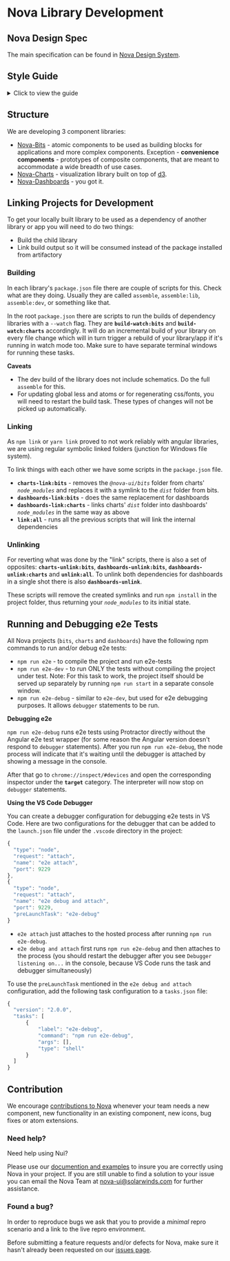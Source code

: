 # Nova Library Development

## Nova Design Spec 

The main specification can be found in [Nova Design System](https://ux.solarwinds.io/design/).

## Style Guide

<details>
  <summary>Click to view the guide</summary>
  
  ### Component development
  * Library components have to work in OnPush change detection mode
Why? We have no control over user environment and change detection strategy is subject to consumer's freedom of choice. Therefore we need to make sure that components we provide work under both, where ChangeDetectionStrategy.OnPush is stricter than Default, so we need to support OnPush.
  * Add an explanatory inline comment to every usage of setTimeout() (and other situations when code is not self-explanatory)
Why? setTimeout is tied to a wider context of executed code, which might not be apparent from reading the code. Documenting the setTimeout usage helps to understand that context.
  * Be aware that the following ResizeObserver polyfill usage does not work in Firefox:
    ```js
    this.resizeObserver.observe(this.el.nativeElement);
    ```
	But the following works in all major browsers:
    ```js
    this.ngZone.runOutsideAngular(() => {​​​
        this.resizeObserver.observe(this.el.nativeElement);
    }​​​​​​​​​​);
    ```
The reason for this is that, since in Firefox ResizeObserver is not native (as of July 2019), it isn't "hacked" by ZoneJS, so it needs to be explicitly executed outside of Angular.

* ngOnDestroy and Component Inheritance

	A little known fact about Angular and component inheritance is that calls to ngOnDestroy do not automatically get propagated to base classes. This can lead to memory leaks if a derived class implements ngOnDestroy and its base class unsubscribes from one or more observables in its own ngOnDestroy implementation for example.
    
	As a safe guard, if you find yourself extending a component from a base class, it's best to go ahead and implement an ngOnDestroy in both the base class and the derived class. Then, in the derived class call super.ngOnDestroy(). This will ensure that any observables added to the base class at a later date will be unsubscribed.
    Base:
    ```js
    public ngOnDestroy() {​​​​​​​​​​
    // Added as a safeguard. Inherited classes will invoke this
    // so that any observables added to this base class will
    // be unsubscribed.
    }​​​​​​​​​​
    ```
    Derived:
    ```js
    public ngOnDestroy() {​​​​​​​​​​
    // Added as a safeguard. Invoking the base class ngOnDestroy
    // ensures that any base class observables are unsubscribed.
    super.ngOnDestroy();
    }​​​​​​​​​​
    ```
  #### Typescript Compiler Options
  To avoid compilation errors caused by tree-shaking of lodash, fo the follow these steps:
  1. Update your tsconfig.json to have `allowSyntheticDefaultImports: true` property in **compilerOptions**. This property allows users to import CommonJS modules as default imports.
     * If you have compilation error like `TypeError: find_1.default is not a function` when running tests you might need to add `esModuleInterop: true` to your compilerOptions. Or you can try Solution #2 from this [article](https://medium.com/martin_hotell/tree-shake-lodash-with-webpack-jest-and-typescript-2734fa13b5cd).
  2. After updates in tsconfig.json change imports of lodash to such way in **all files**: 
     ```js
     import forEach from “lodash/forEach”;
     ```
  ##### Additional articles about tsconfig compilerOptions:
  - https://blogs.msdn.microsoft.com/typescript/2018/01/31/announcing-typescript-2-7/
  - https://www.typescriptlang.org/docs/handbook/compiler-options.html

  ### Documentation
  1. Put example data at the bottom of examples
     Why? To avoid scrolling after opening the example source code, put all the mocked data at the bottom of the example. [This example](https://github.com/solarwinds/nova/blob/main/packages/charts/examples/components/demo/chart-types/line/line-chart-basic/line-chart-basic.example.component.ts#L41-L68) shows how we do this.
  2. Define a route for every example
     Why? This is useful not only for running tests, but especially for debugging and discovering problems in examples throwing errors to the console. Limiting the amount of code executed on the page to a single example tremendously helps with setting breakpoints. Check [this example](https://github.com/solarwinds/nova/blob/main/packages/charts/examples/components/demo/chart-types/line/chart-docs-line.module.ts#L22-L100) to see how we do this.
  3. Use fixed data for the examples.
     Why? Because we have a goal to visually test all the examples in the documentation, we need them to be predictable. For that reason please avoid using randomized data (or any unpredictable elements) in your documentation examples.
  ### Internationalization
  [Current documentation](#)

  Basic summary:
  1. Make sure to make any text with variables/placeholders readable for less technical person (calling "humanize" is not understandable).
  2. If a function call is needed within the text inside a template, ensure that the name is simple and self-documenting (for a person not familiar with the code) or add a comment for the translator
  3. Because many languages have complicated rules, it's important to provide context around variables to ensure that the translator is able to use the correct form, gender, ordering of words, etc.
  4. Translators have tools which (as long as we are using standard form) ensure they don't accidentally change variables
  5. Its good to replace numbers with placeholders in messages containing validations and similar things as these numbers change with time and would need unnecessary change in translated texts.

  ### Testing
  #### `setTimeout`, `setInterval` and `requestAnimationFrame`'s  testability
  
  When you are using timeouts or intervals for animations or countdowns, protractor tests can fail with a timeout.
  Protractor has a built-in feature in which it waits for Angular events to finish before proceeding. The methods listed above will hold the process, and protractor will not continue the test flow until they finish.
 
  To avoid this situation, replace code like:
  `setTimeout(() => callback(), timeOut);`
  with the following solution:

```js
ngZone.runOutsideAngular(() => {​​​​
  // running timeout outside of angular zone
  setTimeout(() => {​​​​
    ngZone.run(() => {​​​​
      // callback function should be executed in zone to preserve the angular change detection
      callback();
    }​​​​);
  }​​​​, timeOut);
}​​​​);
```
This code snippet allows protractor to run asserts and continue testing while a timeout is in progress.

  #### `Atoms`
  Atoms are user friendly interfaces used to test components and directives.
  The idea behind atom is that tester should not know about
  * internal structure of the component
  * class names that are applied in different states
  * details of its implementation
  * etc.
Also it provides the information about available features, states, attributes and nested components with intellisense right in the IDE.
It makes tests more readable.

<details>
  <summary>Click to view instructions on using Nova Atoms</summary>

  Atoms can be instantiated in two ways:
  1. Using its constructor

     * 
        ```js 
        dialog = new DialogAtom(element(by.className("nui-dialog")));
        ```
          [Code Example](./packages/bits/spec/components/dialog/dialog.e2e.ts#46)

  1. Finding an Atom in some context in the DOM

     * 
       ```js
       defaultDialogBtn = Atom.find(ButtonAtom, "nui-demo-default-dialog-btn");
       ```
         [Code Example](./packages/bits/spec/components/icon/icon.e2e.ts#12)

      Or

     * 
       ```js
       busy = Atom.findIn(BusyAtom, element(by.id("nui-busy-test-basic")));
       ```
         [Code Example](./packages/bits/spec/components/convenience/time-frame-bar/time-frame-bar.atom.ts#28)

  ---
  When in test, the following is the most typical way of using atoms:
  1. Declare a variable with proper type

      * 
        ```js
        let defaultDialogBtn: ButtonAtom;
        ```
  2. *browser.get()* the test page

     * make sure the page is loaded before using atoms! If the page is not rendered protractor obviously will throw "element not found" sort of exceptions
  3. Find atoms of the components before the test suite (use `beforeEach()` or `beforeAll()`)

      * 
        ```js
        beforeAll(async () => {
          await Helper.prepareBrowser("dialog");
          defaultDialogBtn = Atom.find(ButtonAtom, "nui-demo-default-dialog-btn");
        });
        ```
  4. Refer to a variable containing an atom to call it's methods, or viewing\asserting it in the context of your tests

      * 
        ```js
        it("should add custom class to dialog", async () => {
          await customClassButton.click();
          expect(await dialog.hasClass("demoDialogCustomClass")).toBe(true);
        });
        ```
  If needed, atoms can be instantiated during test as well, for instance, if a component appears on the page conditionally.

  ---
  Atoms for different components or directives will expectedly have different API. The only thing they have in common, however, is the base class they're inherited from - the **Atom class**. Each atom has access to the methods of the base Atom class.

  **Atom** base class public API explained

| # | Field/Method | How it works |
| :---: | :--- | :--- |
| |**STATIC** |
|1| *static* `CSS_CLASS` | This is how atoms are found in the DOM - thanks to this static css class. Different atoms must have different values here. [Example](./packages/bits/spec/components/dialog/dialog.atom.ts#11) |
|2| *static* `find(atomClass: IAtomClass<T>, id: string)` | Find a needed Atom within the parent element, found using it's unique id. This class uses findIn() method, described below. [Example](./packages/bits/spec/directives/tooltip/tooltip.visual.ts#23) |
|3| *static* `findIn(atomClass: IAtomClass<T>, parentElement: ElementFinder, index?: number)` | This is a basic method typically used to look for atoms in the DOM. It requires providing a desired atom name, the context where to look for it, and also an optional index parameter. The optional index param is used if there were more than one atom of a component found on the page, so the user can choose which one to take. [Example](./packages/bits/spec/components/checkbox-group/checkbox-group.e2e.ts#17) |
|4| *static async* `findCount(atomClass: IAtomClass<T>, parentElement: ElementFinder): Promise<number>` | Is used to get the number of atoms found within the given context. Returns a promise. |
|5| *static async* `hasClass(el: ElementFinder, className: string): Promise<string>` | Is used to check that a certain css class has been applied to a selected element. |
|6| *static async* `hasAnyClass(el: ElementFinder, classNamesToSearch: string[]): Promise<string>` | The same as `hasClass()`, with the only difference if can search for a number of classes in a given element. |
| | **NON-STATIC** |
|7| async `isDisplayed()`, async `isPresent()` | A simple wrapper around the same protractor methods. |
|8| async `hasClass(className: string)` | Does the same as the static one, but looks for the classes within the atom on which it was called. [Example](./packages/bits/spec/components/button/button.e2e.ts#36) |
|9| `getElement(): ElementFinder` | Used to get the ElementFinder of the Atom. |
|10| *async* `isChildElementPresent(locator: any): Promise<boolean>` | Pretty self-explanatory, it looks for a child element within the atom using a given Locator and verifies if it's present. |
|11| *async* `hover(el?: ElementFinder, location?: ILocation)` | If no params are provided then it hovers over itself. It will hover over the given element if ElementFinder is provided and over the given coordinates if ILocation is given. [Example](./packages/bits/spec/directives/tooltip/tooltip.visual.ts#38) |
|12| *async* `scrollTo()` | Scrolls to the current atom so it appears in the viewport. Useful in cases when a desired element on the page, but not within the viewport, and is therefore not clickable. [Example](./packages/bits/spec/components/menu/menu.visual.ts#45) |

</details>

<br>

  #### `Top 10 E2E Guidelines`
  1. Do not operate with ElementFinder or ElementFinderArray in you test.
  2. Do not return ElementFinder or ElementFinderArray from the atom.
  3. Build test pages that give a tester full control over the input data (configuration) and full access to the output verification.
  4. Build page objects for test pages. Think of them as a page level atom classes.
  5. Use properties, not functions to retrieve child elements in your atom. As atom encapsulates one single component instance it should return the same sub-component in it's structure. No need to   search for it every time. Use public properties for child atoms and private properties for internal ElementFinders.
  6. Remember your root element. No need to call getElement() function every time.
  7. Return promises from atom methods. Avoid return await doSomething(); . Tester should await it himself.
  8. Do not return childElements as array of Atoms. To build it you will need to iterate through entire set of elements. Tester will need to do it too.
  9. Return childElementsCount():Promise<number> and getChildElement(id or index):Atom. If tester will need to iterate through all of them he will retrieve every DOM element just once. Also consider methods like getChildTexts():Promise<string[]> , getChildValues():Promise<number[]> etc.
  10. Test your atoms. Don't hesitate to write a test that will check that atom works when it should and doesn't work when it shouldn't.

</details>

## Structure

We are developing 3 component libraries:

* [Nova-Bits](./packages/bits/README.md) - atomic components to be used as building blocks for applications and more complex 
components. Exception - **convenience components** - prototypes of composite components, that are meant 
to accommodate a wide breadth of use cases.
* [Nova-Charts](./packages/charts/README.md) - visualization library built on top of [d3](https://d3js.org/).
* [Nova-Dashboards](./packages/dashboards/README.md) - you got it.

## Linking Projects for Development

To get your locally built library to be used as a dependency of another library or app you will need to do
two things:

* Build the child library
* Link build output so it will be consumed instead of the package installed from artifactory

### Building

In each library's `package.json` file there are couple of scripts for this. Check what are they doing.
Usually they are called `assemble`, `assemble:lib`, `assemble:dev`, or something like that.

In the root `package.json` there are scripts to run the builds of dependency libraries with a `--watch`
flag. They are **`build-watch:bits`** and **`build-watch:charts`** accordingly. It will do an incremental
build of your library on every file change which will in turn trigger a rebuild of your library/app if
it's running in watch mode too. Make sure to have separate terminal windows for running these tasks.

**Caveats**

* The dev build of the library does not include schematics. Do the full `assemble` for this.
* For updating global less and atoms or for regenerating css/fonts, you will need to restart the build
task. These types of changes will not be picked up automatically.

### Linking

As `npm link` or `yarn link` proved to not work reliably with angular libraries, we are using regular
symbolic linked folders (junction for Windows file system).

To link things with each other we have some scripts in the `package.json` file.

* **`charts-link:bits`** - removes the *`@nova-ui/bits`* folder from charts' *`node_modules`* and
replaces it with a symlink to the *`dist`* folder from bits.
* **`dashboards-link:bits`** - does the same replacement for dashboards
* **`dashboards-link:charts`** - links charts' *`dist`* folder into dashboards' *`node_modules`* in
the same way as above
* **`link:all`** - runs all the previous scripts that will link the internal dependencies

### Unlinking

For reverting what was done by the "link" scripts, there is also a set of opposites:
**`charts-unlink:bits`**, **`dashboards-unlink:bits`**, **`dashboards-unlink:charts`** and
**`unlink:all`**. To unlink both dependencies for dashboards in a single shot there is also
**`dashboards-unlink`**.

These scripts will remove the created symlinks and run `npm install` in the project folder, thus returning 
your *`node_modules`* to its initial state.

## Running and Debugging e2e Tests

All Nova projects (`bits`, `charts` and `dashboards`) have the following npm commands to run and/or debug
e2e tests:

-   `npm run e2e` - to compile the project and run e2e-tests
-   `npm run e2e-dev` - to run ONLY the tests without compiling the project under test. Note: For this
    task to work, the project itself should be served up separately by running `npm run start` in a
    separate console window.
-   `npm run e2e-debug` - similar to `e2e-dev`, but used for e2e debugging purposes. It allows `debugger`
    statements to be run.

**Debugging e2e**

`npm run e2e-debug` runs e2e tests using Protractor directly without the Angular e2e test wrapper (for
some reason the Angular version doesn't respond to `debugger` statements). After you run 
`npm run e2e-debug`, the node process will indicate that it's waiting until the debugger is attached by
showing a message in the console.

After that go to `chrome://inspect/#devices` and open the corresponding inspector under the **`target`**
category. The interpreter will now stop on `debugger` statements.

**Using the VS Code Debugger**

You can create a debugger configuration for debugging e2e tests in VS Code. Here are two configurations
for the debugger that can be added to the `launch.json` file under the `.vscode` directory in the project:

```js
{
  "type": "node",
  "request": "attach",
  "name": "e2e attach",
  "port": 9229
},
{
  "type": "node",
  "request": "attach",
  "name": "e2e debug and attach",
  "port": 9229,
  "preLaunchTask": "e2e-debug"
}
```

- `e2e attach` just attaches to the hosted process after running `npm run e2e-debug`.
- `e2e debug and attach` first runs `npm run e2e-debug` and then attaches to the process (you should
restart the debugger after you see `Debugger listening on...` in the console, because VS Code runs the
task and debugger simultaneously)

To use the `preLaunchTask` mentioned in the `e2e debug and attach` configuration, add the following task
configuration to a `tasks.json` file:

```js
{
  "version": "2.0.0",
  "tasks": [
      {
          "label": "e2e-debug",
          "command": "npm run e2e-debug",
          "args": [],
          "type": "shell"
      }
  ]
}
```
## Contribution

We encourage [contributions to Nova](./CONTRIBUTION.md) whenever your team needs a new component, new functionality in an existing component, new icons, bug fixes or atom extensions.

### Need help?

Need help using Nui?

Please use our [documention and examples](https://ux.solarwinds.io/nova/docs/) to insure you are correctly using Nova in your project. If you are still unable to find a solution to your issue you can email the Nova Team at <nova-ui@solarwinds.com> for further assistance.


### Found a bug?

In order to reproduce bugs we ask that you to provide a _minimal_ repro scenario and a link to the live repro environment.

Before submitting a feature requests and/or defects for Nova, make sure it hasn't already been requested on our [issues page](https://github.com/solarwinds/nova/issues).
